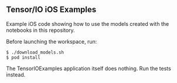 ## Tensor/IO iOS Examples

Example iOS code showing how to use the models created with the notebooks in this repository.

Before launching the workspace, run:

```
$ ./download_models.sh
$ pod install
```

The TensorIOExamples application itself does nothing. Run the tests instead.